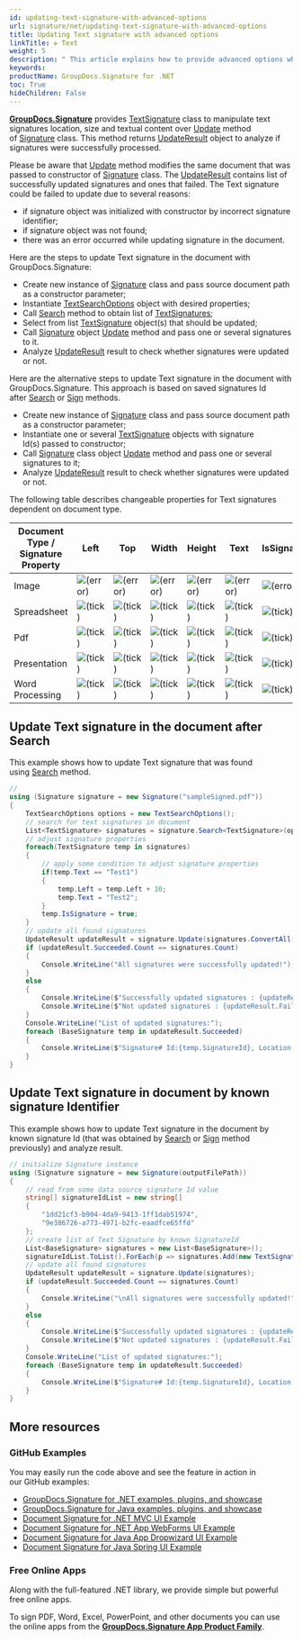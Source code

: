 ```yaml
---
id: updating-text-signature-with-advanced-options
url: signature/net/updating-text-signature-with-advanced-options
title: Updating Text signature with advanced options
linkTitle: ✜ Text
weight: 5
description: " This article explains how to provide advanced options when updating Text electronic signatures with GroupDocs.Signature API."
keywords: 
productName: GroupDocs.Signature for .NET 
toc: True
hideChildren: False
---
```

[**GroupDocs.Signature**](https://products.groupdocs.com/signature/net) provides [TextSignature](https://reference.groupdocs.com/signature/net/groupdocs.signature.domain/textsignature) class to manipulate text signatures location, size and textual content over [Update](https://reference.groupdocs.com/signature/net/groupdocs.signature/signature/update/) method of [Signature](https://reference.groupdocs.com/signature/net/groupdocs.signature/signature) class. This method returns [UpdateResult](https://reference.groupdocs.com/signature/net/groupdocs.signature.domain/updateresult) object to analyze if signatures were successfully processed.

Please be aware that [Update](https://reference.groupdocs.com/signature/net/groupdocs.signature/signature/update/) method modifies the same document that was passed to constructor of [Signature](https://reference.groupdocs.com/signature/net/groupdocs.signature/signature) class. The [UpdateResult](https://reference.groupdocs.com/signature/net/groupdocs.signature.domain/updateresult) contains list of successfully updated signatures and ones that failed. The Text signature could be failed to update due to several reasons:

* if signature object was initialized with constructor by incorrect signature identifier;
* if signature object was not found;
* there was an error occurred while updating signature in the document.

Here are the steps to update Text signature in the document with GroupDocs.Signature:

* Create new instance of [Signature](https://reference.groupdocs.com/signature/net/groupdocs.signature/signature) class and pass source document path as a constructor parameter;
* Instantiate [TextSearchOptions](https://reference.groupdocs.com/signature/net/groupdocs.signature.options/textsearchoptions) object with desired properties;
* Call [Search](https://reference.groupdocs.com/signature/net/groupdocs.signature/signature/search) method to obtain list of [TextSignatures](https://reference.groupdocs.com/signature/net/groupdocs.signature.domain/textsignature);
* Select from list [TextSignature](https://reference.groupdocs.com/signature/net/groupdocs.signature.domain/textsignature) object(s) that should be updated;
* Call [Signature](https://reference.groupdocs.com/signature/net/groupdocs.signature/signature) object [Update](https://reference.groupdocs.com/signature/net/groupdocs.signature/signature/update/) method and pass one or several signatures to it.
* Analyze [UpdateResult](https://reference.groupdocs.com/signature/net/groupdocs.signature.domain/updateresult) result to check whether signatures were updated or not.

Here are the alternative steps to update Text signature in the document with GroupDocs.Signature. This approach is based on saved signatures Id after [Search](https://reference.groupdocs.com/signature/net/groupdocs.signature/signature/search) or [Sign](https://reference.groupdocs.com/signature/net/groupdocs.signature/signature/sign/) methods.

* Create new instance of [Signature](https://reference.groupdocs.com/signature/net/groupdocs.signature/signature) class and pass source document path as a constructor parameter;
* Instantiate one or several [TextSignature](https://reference.groupdocs.com/signature/net/groupdocs.signature.domain/textsignature) objects with signature Id(s) passed to constructor;
* Call [Signature](https://reference.groupdocs.com/signature/net/groupdocs.signature/signature) class object [Update](https://reference.groupdocs.com/signature/net/groupdocs.signature/signature/update/) method and pass one or several signatures to it;
* Analyze [UpdateResult](https://reference.groupdocs.com/signature/net/groupdocs.signature.domain/updateresult) result to check whether signatures were updated or not.

The following table describes changeable properties for Text signatures dependent on document type.

| Document Type / Signature Property | Left | Top | Width | Height | Text | IsSignature |
| --- | --- | --- | --- | --- | --- | --- |
| Image | ![(error)](/signature/net/images/error.png) | ![(error)](/signature/net/images/error.png) | ![(error)](/signature/net/images/error.png) | ![(error)](/signature/net/images/error.png) | ![(error)](/signature/net/images/error.png) | ![(error)](/signature/net/images/error.png) |
| Spreadsheet | ![(tick)](/signature/net/images/check.png) | ![(tick)](/signature/net/images/check.png) | ![(tick)](/signature/net/images/check.png) | ![(tick)](/signature/net/images/check.png) | ![(tick)](/signature/net/images/check.png) | ![(tick)](/signature/net/images/check.png) |
| Pdf | ![(tick)](/signature/net/images/check.png) | ![(tick)](/signature/net/images/check.png) | ![(tick)](/signature/net/images/check.png) | ![(tick)](/signature/net/images/check.png) | ![(tick)](/signature/net/images/check.png) | ![(tick)](/signature/net/images/check.png) |
| Presentation | ![(tick)](/signature/net/images/check.png) | ![(tick)](/signature/net/images/check.png) | ![(tick)](/signature/net/images/check.png) | ![(tick)](/signature/net/images/check.png) | ![(tick)](/signature/net/images/check.png) | ![(tick)](/signature/net/images/check.png) |
| Word Processing | ![(tick)](/signature/net/images/check.png) | ![(tick)](/signature/net/images/check.png) | ![(tick)](/signature/net/images/check.png) | ![(tick)](/signature/net/images/check.png) | ![(tick)](/signature/net/images/check.png) | ![(tick)](/signature/net/images/check.png) |

## Update Text signature in the document after Search

This example shows how to update Text signature that was found using [Search](https://reference.groupdocs.com/signature/net/groupdocs.signature/signature/search) method.

```csharp
//
using (Signature signature = new Signature("sampleSigned.pdf"))
{
    TextSearchOptions options = new TextSearchOptions();
    // search for text signatures in document
    List<TextSignature> signatures = signature.Search<TextSignature>(options);
    // adjust signature properties
    foreach(TextSignature temp in signatures)
    {
        // apply some condition to adjust signature properties
        if(temp.Text == "Test1")
        {
            temp.Left = temp.Left + 10;
            temp.Text = "Test2";
        }
        temp.IsSignature = true;
    }
    // update all found signatures
    UpdateResult updateResult = signature.Update(signatures.ConvertAll(p => (BaseSignature)p));
    if (updateResult.Succeeded.Count == signatures.Count)
    {
        Console.WriteLine("All signatures were successfully updated!");
    }
    else
    {
        Console.WriteLine($"Successfully updated signatures : {updateResult.Succeeded.Count}");
        Console.WriteLine($"Not updated signatures : {updateResult.Failed.Count}");
    }
    Console.WriteLine("List of updated signatures:");
    foreach (BaseSignature temp in updateResult.Succeeded)
    {
        Console.WriteLine($"Signature# Id:{temp.SignatureId}, Location: {temp.Left}x{temp.Top}. Size: {temp.Width}x{temp.Height}");
    }
}
```

## Update Text signature in document by known signature Identifier  

This example shows how to update Text signature in the document by known signature Id (that was obtained by [Search](https://reference.groupdocs.com/signature/net/groupdocs.signature/signature/search) or [Sign](https://reference.groupdocs.com/signature/net/groupdocs.signature/signature/sign/) method previously) and analyze result.

```csharp
// initialize Signature instance
using (Signature signature = new Signature(outputFilePath))
{
    // read from some data source signature Id value
    string[] signatureIdList = new string[]
    {
        "1dd21cf3-b904-4da9-9413-1ff1dab51974",
        "9e386726-a773-4971-b2fc-eaadfce65ffd"
    };
    // create list of Text Signature by known SignatureId
    List<BaseSignature> signatures = new List<BaseSignature>();
    signatureIdList.ToList().ForEach(p => signatures.Add(new TextSignature(p)));
    // update all found signatures
    UpdateResult updateResult = signature.Update(signatures);
    if (updateResult.Succeeded.Count == signatures.Count)
    {
        Console.WriteLine("\nAll signatures were successfully updated!");
    }
    else
    {
        Console.WriteLine($"Successfully updated signatures : {updateResult.Succeeded.Count}");
        Console.WriteLine($"Not updated signatures : {updateResult.Failed.Count}");
    }
    Console.WriteLine("List of updated signatures:");
    foreach (BaseSignature temp in updateResult.Succeeded)
    {
        Console.WriteLine($"Signature# Id:{temp.SignatureId}, Location: {temp.Left}x{temp.Top}. Size: {temp.Width}x{temp.Height}");
    }
}
```

## More resources

### GitHub Examples

You may easily run the code above and see the feature in action in our GitHub examples:

* [GroupDocs.Signature for .NET examples, plugins, and showcase](https://github.com/groupdocs-signature/GroupDocs.Signature-for-.NET)
* [GroupDocs.Signature for Java examples, plugins, and showcase](https://github.com/groupdocs-signature/GroupDocs.Signature-for-Java)
* [Document Signature for .NET MVC UI Example](https://github.com/groupdocs-signature/GroupDocs.Signature-for-.NET-MVC)
* [Document Signature for .NET App WebForms UI Example](https://github.com/groupdocs-signature/GroupDocs.Signature-for-.NET-WebForms)
* [Document Signature for Java App Dropwizard UI Example](https://github.com/groupdocs-signature/GroupDocs.Signature-for-Java-Dropwizard)
* [Document Signature for Java Spring UI Example](https://github.com/groupdocs-signature/GroupDocs.Signature-for-Java-Spring)

### Free Online Apps

Along with the full-featured .NET library, we provide simple but powerful free online apps.

To sign PDF, Word, Excel, PowerPoint, and other documents you can use the online apps from the **[GroupDocs.Signature App Product Family](https://products.groupdocs.app/signature/family)**.
